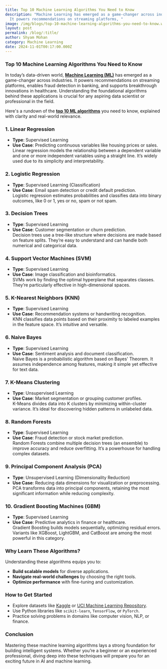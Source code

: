 ```yaml
---
title: Top 10 Machine Learning Algorithms You Need to Know
description: "Machine Learning has emerged as a game-changer across industries.
  It powers recommendations on streaming platforms, "
image: /img/blogs/top-10-machine-learning-algorithms-you-need-to-know.webp
layout: post
permalink: /blog/:title/
author: Shyam Mohan
category: Machine Learning
date: 2024-11-01T00:17:00.000Z
---
```

### **Top 10 Machine Learning Algorithms You Need to Know**

In today’s data-driven world, **[Machine Learning (ML)](https://codecrux.com/about/)** has emerged as a game-changer across industries. It powers recommendations on streaming platforms, enables fraud detection in banking, and supports breakthrough innovations in healthcare. Understanding the foundational algorithms behind these applications is crucial for any aspiring data scientist or professional in the field.

Here's a rundown of the **[top 10 ML algorithms](https://codecrux.com/)** you need to know, explained with clarity and real-world relevance.


### **1. Linear Regression**

-   **Type**: Supervised Learning
-   **Use Case**: Predicting continuous variables like housing prices or sales.  
    Linear regression models the relationship between a dependent variable and one or more independent variables using a straight line. It’s widely used due to its simplicity and interpretability.


### **2. Logistic Regression**

-   **Type**: Supervised Learning (Classification)
-   **Use Case**: Email spam detection or credit default prediction.  
    Logistic regression estimates probabilities and classifies data into binary outcomes, like 0 or 1, yes or no, spam or not spam.


### **3. Decision Trees**

-   **Type**: Supervised Learning
-   **Use Case**: Customer segmentation or churn prediction.  
    Decision trees use a tree-like structure where decisions are made based on feature splits. They’re easy to understand and can handle both numerical and categorical data.


### **4. Support Vector Machines (SVM)**

-   **Type**: Supervised Learning
-   **Use Case**: Image classification and bioinformatics.  
    SVMs work by finding the optimal hyperplane that separates classes. They’re particularly effective in high-dimensional spaces.


### **5. K-Nearest Neighbors (KNN)**

-   **Type**: Supervised Learning
-   **Use Case**: Recommendation systems or handwriting recognition.  
    KNN classifies data points based on their proximity to labeled examples in the feature space. It’s intuitive and versatile.


### **6. Naive Bayes**

-   **Type**: Supervised Learning
-   **Use Case**: Sentiment analysis and document classification.  
    Naive Bayes is a probabilistic algorithm based on Bayes' Theorem. It assumes independence among features, making it simple yet effective for text data.


### **7. K-Means Clustering**

-   **Type**: Unsupervised Learning
-   **Use Case**: Market segmentation or grouping customer profiles.  
    K-Means divides data into K clusters by minimizing within-cluster variance. It’s ideal for discovering hidden patterns in unlabeled data.


### **8. Random Forests**

-   **Type**: Supervised Learning
-   **Use Case**: Fraud detection or stock market prediction.  
    Random Forests combine multiple decision trees (an ensemble) to improve accuracy and reduce overfitting. It’s a powerhouse for handling complex datasets.


### **9. Principal Component Analysis (PCA)**

-   **Type**: Unsupervised Learning (Dimensionality Reduction)
-   **Use Case**: Reducing data dimensions for visualization or preprocessing.  
    PCA transforms data into principal components, retaining the most significant information while reducing complexity.


### **10. Gradient Boosting Machines (GBM)**

-   **Type**: Supervised Learning
-   **Use Case**: Predictive analytics in finance or healthcare.  
    Gradient Boosting builds models sequentially, optimizing residual errors. Variants like XGBoost, LightGBM, and CatBoost are among the most powerful in this category.


### **Why Learn These Algorithms?**

Understanding these algorithms equips you to:

-   **Build scalable models** for diverse applications.
-   **Navigate real-world challenges** by choosing the right tools.
-   **Optimize performance** with fine-tuning and customization.

### **How to Get Started**

-   Explore datasets like [Kaggle](https://www.kaggle.com/) or [UCI Machine Learning Repository](https://archive.ics.uci.edu/ml/index.php).
-   Use Python libraries like `scikit-learn`, `TensorFlow`, or `PyTorch`.
-   Practice solving problems in domains like computer vision, NLP, or finance.

### **Conclusion**

Mastering these machine learning algorithms lays a strong foundation for building intelligent systems. Whether you’re a beginner or an experienced professional, diving deep into these techniques will prepare you for an exciting future in AI and machine learning.

